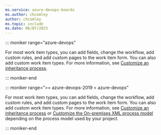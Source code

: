```yaml
---
ms.service: azure-devops-boards
ms.author: chcomley
author: chcomley
ms.topic: include
ms.date: 06/07/2023
---
```



<a id="customize-work-tracking"></a>

::: moniker range="azure-devops"

For most work item types, you can add fields, change the workflow, add custom rules, and add custom pages to the work item form. You can also add custom work item types. For more information, see [Customize an inheritance process](../../organizations/settings/work/inheritance-process-model.md). 

::: moniker-end

::: moniker range=">= azure-devops-2019 < azure-devops"

For most work item types, you can add fields, change the workflow, add custom rules, and add custom pages to the work item form. You can also add custom work item types. For more information, see [Customize an inheritance process](../../organizations/settings/work/inheritance-process-model.md) or [Customize the On-premises XML process model](../../reference/on-premises-xml-process-model.md) depending on the process model used by your project. 

::: moniker-end


